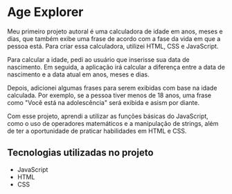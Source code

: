 <h1>Age Explorer</h1>

<p>Meu primeiro projeto autoral é uma calculadora de idade em anos, meses e dias, que também exibe uma frase de acordo 
com a fase da vida em que a pessoa está. Para criar essa calculadora, utilizei HTML, CSS e JavaScript.

Para calcular a idade, pedi ao usuário que inserisse sua data de nascimento. Em seguida, a aplicação irá calcular
a diferença entre a data de nascimento e a data atual em anos, meses e dias.

Depois, adicionei algumas frases para serem exibidas com base na idade calculada. 
Por exemplo, se a pessoa tiver menos de 18 anos, uma frase como "Você está na adolescência" será exibida e asism por diante.

Com esse projeto, aprendi a utilizar as funções básicas do JavaScript, como o uso de operadores matemáticos e a manipulação 
de strings, além de ter a oportunidade de praticar habilidades em HTML e CSS.</p>

## Tecnologias utilizadas no projeto

* JavaScript
* HTML
* CSS
